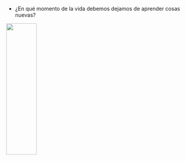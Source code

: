  - ¿En qué momento de la vida debemos dejamos de aprender cosas nuevas?

<img style="border-color: #555; height: 30%; width: 40%" src="learn.jpg"></img>
